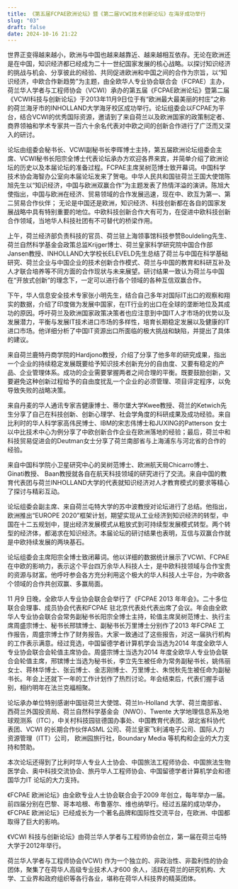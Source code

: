 ```yaml
---
title: 《第五届FCPAE欧洲论坛》暨《第二届VCWI技术创新论坛》在海牙成功举行
slug: "03"
draft: false
date: 2024-10-16 21:22
---
```

世界正变得越来越小，欧洲与中国也越来越靠近、越来越相互依存。无论在欧洲还是在中国，知识经济都已经成为二十一世纪国家发展的核心战略。以探讨知识经济的挑战与机会、分享彼此的经验、共同促进欧洲和中国之间的合作为宗旨，以“知识经济，中欧合作新趋势”为主题，由全欧华人专业协会联合会（FCPAE）主办，荷兰华人学者与工程师协会（VCWI）承办的第五届《FCPAE欧洲论坛》暨第二届《VCWI科技与创新论坛》于2013年11月9日位于有“欧洲最大最美丽的村庄”之称的荷兰海牙市的INHOLLAND大学海牙校区成功举行。论坛组委会以FCPAE为平台，结合VCWI的优秀国际资源，邀请到了来自荷兰以及欧洲国家的政策制定者、商界领袖和学术专家共一百六十余名代表对中欧之间的创新合作进行了广泛而又深入的研讨。

论坛由组委会秘书长、VCWI副秘书长李晖博士主持，第五届欧洲论坛组委会主席、VCWI秘书长阳宗全博士代表论坛承办方欢迎各界来宾，并简单介绍了欧洲论坛的历史以及本届论坛的准备过程。FCPAE主席吴树范博士致开幕词。中国科学技术协会海智办公室向本届论坛发来了贺电。中华人民共和国驻荷兰王国大使馆陈旭先生以“知识经济，中国与欧洲双赢合作”为主题发表了热情洋溢的演讲。陈旭大使指出，中国与欧洲在经济、贸易领域的合作发展迅速，现在中、欧互为第一、第二贸易合作伙伴； 无论是中国还是欧洲，知识经济、科技创新都在各自的国家发展战略中具有特别重要的地位。中欧科技创新合作大有可为，在促进中欧科技创新合作领域，当地华人科技社团有不可替代的桥梁作用。

上午，荷兰经济部负责科技的官员、荷兰驻上海领事馆科技参赞Bouldeling先生、荷兰自然科学基金会政策总监Krijger博士、荷兰皇家科学研究院中国合作部Jansen教授、INHOLLAND大学校长ELEVELD先生总结了荷兰与中国在科学基础研究、荷兰企业与中国企业的技术创新合作模式、荷兰与中国的教育和科研互补及人才联合培养等不同方面的合作现状与未来展望。研讨结果一致认为荷兰与中国在“开放式创新”的理念下，一定可以进行各个领域的各种互信双赢合作。

下午，华人信息安全技术专家张小明先生，结合自己多年对国际IT出口的观察和翔实的数据，介绍了印度做为发展中国家，在IT行业的出口在全球的垄断地位及其成功的原因。呼吁荷兰及欧洲国家政策决策者也应注意到中国IT人才市场的优势以及发展潜力，平衡与发展IT技术进口市场的多样性，培育长期稳定发展以及健康的IT进口市场。他详细分析了中国IT资源出口所面临的极大挑战和缺陷，并提出了具体的建议。

来自荷兰鹿特丹商学院的Hardjono教授，介绍了分享了他多年的研究成果，指出一个企业的持续稳定发展既要给予知识技术创新充分的自由度、又要有稳定的产品、企业管理体系。成功的企业需要掌握两者之间合理的平衡。既要鼓励创新，又要避免这种创新过程给予的自由度扰乱一个企业的必须管理、项目评定程序，以免导致失败的战略决策。

来自丹麦的华人通讯专家吉健康博士、蒂尔堡大学Kwee教授、荷兰的Ketwich先生分享了自己在科技创新、创新心理学、社会学角度的科研成果及成功经验。来自比利时的华人科学家高伟民博士、IBM的宋志伟博士和JUXING的Patterson 女士以中比技术中心为例分享了中欧创新合作企业在欧洲落地的经验；最后，荷兰中和科技贸易促进会的Deutman女士分享了荷兰南部省与上海浦东与河北省的合作的经验。

来自中国科学院小卫星研究中心的吴树范博士、欧洲航天局Chicarro博士、 Ginati教授、 Baan教授就各自在航天科技领域的研究进行了交流。来自中国的教育代表团与荷兰INHOLLAND大学的代表就知识经济对人才教育模式的要求等精心了探讨与精彩互动。

论坛组委会副主席、来自荷兰屯特大学的苏中波教授对论坛进行了总结。他指出，欧洲推出“EUROPE 2020”框架计划，期望实现从工业经济到知识经济的转型，中国在十二五规划中，提出经济发展模式从粗放式到可持续型发展模式转型。两个转型的经济体，都渴求在知识经济。本届论坛的研讨结果也表明，互信与双赢合作就是中欧持续发展的两块基石。

论坛组委会主席阳宗全博士致闭幕词。他以详细的数据统计展示了VCWI、FCPAE 在中欧的影响力，表示这个平台四万余华人科技人士，是中欧科技领域与合作宝贵的资源与财富。他呼吁参会各方充分利用这个极大的华人科技人士平台，为中欧各个领域的合作共创双赢、多赢局面。

11 月9 日晚，全欧华人专业协会联合会举行了《FCPAE 2013 年年会》。二十多位联合会理事、成员协会代表和FCPAE 驻北京代表处代表出席了会议。年会由全欧华人专业协会联合会常务副秘书长阳宗全博士主持，轮值主席吴树范博士、执行主席周盛宗博士、秘书长邢镔博士、副秘书长万里博士分别作了2013 年FCPAE 工作报告，周盛宗博士作了财务报告。大家一致通过了这些报告，对这一届执行机构的工作表示满意。经过竞选，中国留德学者计算机学会当选为2014 年度全欧华人专业协会联合会轮值主席协会。周盛宗博士当选为2014 年度全欧华人专业协会联合会轮值主席，邢镔博士当选为秘书长，李立先生被任命为常务副秘书长，姚伟丽女士、蒋林华博士、张云博士、金志刚博士、万里博士、朱悦秋先生被任命为副秘书长。年会上还就下一年的工作计划作了热烈讨论。年会结束后，代表们握手话别，相约明年在法兰克福相聚。

论坛承办单位特别感谢中国驻荷兰大使馆、荷兰In-Holland 大学、荷兰南部省、西荷兰外国投资局、荷兰自然科学基金会（NWO）、Twente 大学地理信息系及地球观测系（ITC），中关村科技园驻德国办事处、中国教育代表团、湖北省科协代表团、VCWI 的长期合作伙伴ASML 公司、荷兰皇家飞利浦电子公司、国际人力资源管理（ITT）公司， 欧洲园旅行社，Boundary Media 等机构和企业的大力支持和赞助。

本次论坛还得到了比利时华人专业人士协会、中国旅法工程师协会、中国旅法生物医学会、奥中科技交流协会、旅丹华人工程师协会、中国留德学者计算机学会和德国华力IT 论坛的大力支持。

《FCPAE 欧洲论坛》由全欧专业人士协会联合会于2009 年创立，每年举办一届。前四届分别在巴黎、哥本哈根、布鲁塞尔、维也纳举行。经过五届的成功举办，《FCPAE 欧洲论坛》已经成长为一个著名品牌和国际性交流平台，在欧洲、中国都取得了巨大的影响。

《VCWI 科技与创新论坛》由荷兰华人学者与工程师协会创立，第一届在荷兰屯特大学于2012年举行。

荷兰华人学者与工程师协会(VCWI) 作为一个独立的、非政治性、非盈利性的协会团体，聚集了在荷华人高级专业技术人才600 余人，活跃在荷兰的研究机构、大学、工业界和政府组织等各行各业，堪称在荷华人科技界的精英团体。
